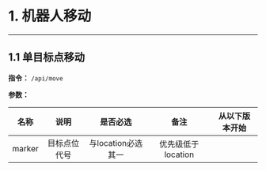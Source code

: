 # 1. 机器人移动

---

## 1.1 单目标点移动

**指令：** `/api/move`

**参数：**

|名称|说明|是否必选|备注|从以下版本开始|
|----|:--:|:------:|:--:|:------------:|
|marker|目标点位代号|与location必选其一|优先级低于location| |
